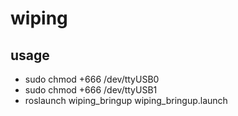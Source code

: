 # wiping
## usage
- sudo chmod +666 /dev/ttyUSB0
- sudo chmod +666 /dev/ttyUSB1
- roslaunch wiping_bringup wiping_bringup.launch 


